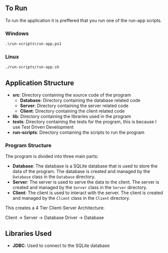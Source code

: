 ## To Run
To run the application it is preffered that you run one of the run-app scripts.
### Windows
```bat
.\run-scripts\run-app.ps1
```
### Linux
```bat
./run-scripts/run-app.sh
```

## Application Structure
- **src**: Directory containing the source code of the program
    - **Database**: Directory containing the database related code
    - **Server**: Directory containing the server related code
    - **Client**: Directory containing the client related code
- **lib**: Directory containing the libraries used in the program
- **tests**: Directory containing the tests for the program, this is because I use Test Driven Development
- **run-scripts**: Directory containing the scripts to run the program

### Program Structure
The program is divided into three main parts:
- **Database**: The database is a SQLite database that is used to store the data of the program. The database is created and managed by the `Database` class in the `Database` directory.
- **Server**: The server is used to serve the data to the client. The server is created and managed by the `Server` class in the `Server` directory.
- **Client**: The client is used to interact with the server. The client is created and managed by the `Client` class in the `Client` directory.

This creates a 4 Tier Client-Server Architecture:

Client -> Server -> Database Driver -> Database

## Libraries Used
- **JDBC**: Used to connect to the SQLite database

